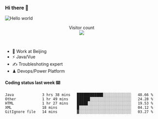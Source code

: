 ### Hi there 👋

<img src="https://raw.githubusercontent.com/sagar-viradiya/sagar-viradiya/master/resources/banner.png" alt="Hello world">
<p align="center"> 
  Visitor count<br/>
  <img src="https://profile-counter.glitch.me/youszoe/count.svg" />
</p>
<br/>

- 🍻 Work at Beijing 
- ⚡  Java/Vue
- ✍️  Troubleshoting expert
- ♟  Devops/Power Platform 

#### Coding status last week ⌨️

<!--START_SECTION:waka-->
```text
Java             3 hrs 38 mins   ████████████░░░░░░░░░░░░░   48.66 % 
Other            1 hr 49 mins    ██████░░░░░░░░░░░░░░░░░░░   24.28 % 
HTML             1 hr 27 mins    █████░░░░░░░░░░░░░░░░░░░░   19.53 % 
XML              18 mins         █░░░░░░░░░░░░░░░░░░░░░░░░   04.12 % 
GitIgnore file   14 mins         ▓░░░░░░░░░░░░░░░░░░░░░░░░   03.27 % 
```
<!--END_SECTION:waka-->

<br/>
<center><img src="http://ghchart.rshah.org/409ba5/yousazoe" alt="" /></center>


